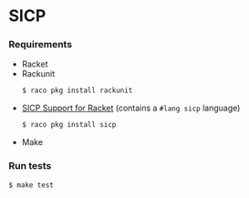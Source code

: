 # SICP

### Requirements

- Racket
- Rackunit
  ```sh
  $ raco pkg install rackunit
  ```
- [SICP Support for Racket](https://docs.racket-lang.org/sicp-manual/index.html) (contains a `#lang sicp` language)
  ```sh
  $ raco pkg install sicp
  ```
- Make

### Run tests

```sh
$ make test
```
